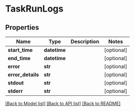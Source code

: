 # TaskRunLogs

## Properties
Name | Type | Description | Notes
------------ | ------------- | ------------- | -------------
**start_time** | **datetime** |  | [optional] 
**end_time** | **datetime** |  | [optional] 
**error** | **str** |  | [optional] 
**error_details** | **str** |  | [optional] 
**stdout** | **str** |  | [optional] 
**stderr** | **str** |  | [optional] 

[[Back to Model list]](../README.md#documentation-for-models) [[Back to API list]](../README.md#documentation-for-api-endpoints) [[Back to README]](../README.md)


